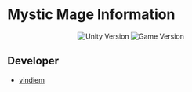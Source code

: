 <h1>Mystic Mage Information</h1>
<p align="center">
   <img src="https://img.shields.io/badge/Engine-2021.3.18f1-green" alt="Unity Version">
   <img src="https://img.shields.io/badge/Game%20version-v0.1%20(Alpha)-orange" alt="Game Version">
</p>

## Developer

- [vindiem](https://github.com/vindiem)
